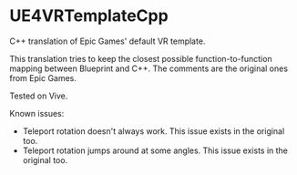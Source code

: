 # UE4VRTemplateCpp
C++ translation of Epic Games' default VR template.

This translation tries to keep the closest possible function-to-function mapping between Blueprint and C++. The comments are the original ones from Epic Games. 

Tested on Vive.

Known issues:

* Teleport rotation doesn't always work. This issue exists in the original too.
* Teleport rotation jumps around at some angles. This issue exists in the original too.